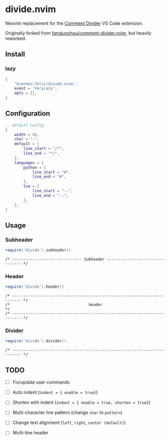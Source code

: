 # divide.nvim

Neovim replacement for the [Comment Divider](https://github.com/stackbreak/comment-divider) VS Code extension.

Originally forked from [fangjunzhou/comment-divider.nvim](https://github.com/fangjunzhou/comment-divider.nvim), but heavily reworked.

## Install

### lazy
```lua
{
	'brendon-felix/divide.nvim',
	event = 'VeryLazy',
	opts = {},
}
```

## Configuration

```lua
-- default config
{
	width = 80,
	char = "-",
	default = {
		line_start = "/*",
		line_end = "*/",
	},
	languages = {
		python = {
			line_start = "#",
			line_end = "#",
		},
		lua = {
			line_start = "--",
			line_end = "--",
		},
	},
}
```

## Usage

### Subheader

```lua
require('divide').subheader()
```

```
/* ------------------------------- Subheader -------------------------------- */
```

### Header

```lua
require('divide').header()
```

```
/* -------------------------------------------------------------------------- */
/*                                   Header                                   */
/* -------------------------------------------------------------------------- */
```

### Divider

```lua
require('divide').divider()
```

```
/* -------------------------------------------------------------------------- */
```

## TODO
- [ ] Fix/update user commands
- [ ] Auto indent (`indent = { enable = true}`)
- [ ] Shorten with indent (`indent = { enable = true, shorten = true}`)
- [ ] Multi-character line pattern (change `char` to `pattern`)
- [ ] Change text alignment (`left`, `right`, `center (default)`)
- [ ] Multi-line header

